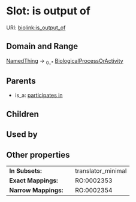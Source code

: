 
# Slot: is output of




URI: [biolink:is_output_of](https://w3id.org/biolink/vocab/is_output_of)


## Domain and Range

[NamedThing](NamedThing.md) &#8594;  <sub>0..\*</sub> [BiologicalProcessOrActivity](BiologicalProcessOrActivity.md)

## Parents

 *  is_a: [participates in](participates_in.md)

## Children


## Used by


## Other properties

|  |  |  |
| --- | --- | --- |
| **In Subsets:** | | translator_minimal |
| **Exact Mappings:** | | RO:0002353 |
| **Narrow Mappings:** | | RO:0002354 |

